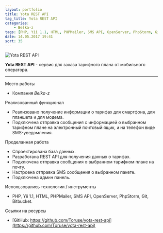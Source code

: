 ```yaml
---
layout: portfolio
title: Yota REST API
tag_title: Yota REST API
categories:
    - Belka-z
tags: [PHP, Yii 1.1, HTML, PHPMailer, SMS API, OpenServer, PhpStorm, Git, Bitbucket]
date: 14.05.2017 19:41
sort: 35
---
```


![Yota REST API](/assets/img/work/Yii_Yota_Rest_Api.png)

**Yota REST API** - сервис для заказа тарифного плана от мобильного оператора.

---

Место работы

* Компания _Belka-z_

Реализованный функционал

* Реализовано получение информации о тарифах для смартфона, для планшета и для модема.
* Подключена отправка сообщения с информацией о выбранном тарифном плане на электронный почтовый ящик, и на телефон 
виде SMS-уведомления.

Проделанная работа

* Спроектирована база данных.
* Разработана REST API для получения данных о тарифах.
* Подключена отправка сообщения о выбранном тарифном плане на почту.
* Настроена отправка SMS сообщения о выбранном пакете.
* Подключена админ панель.

Использовались технологии / инструменты

* PHP, Yii 1.1, HTML, PHPMailer, SMS API, OpenServer, PhpStorm, Git, Bitbucket.

Ссылки на ресурсы
* [GitHub: https://github.com/Toruse/yota-rest-api](https://github.com/Toruse/yota-rest-api)
